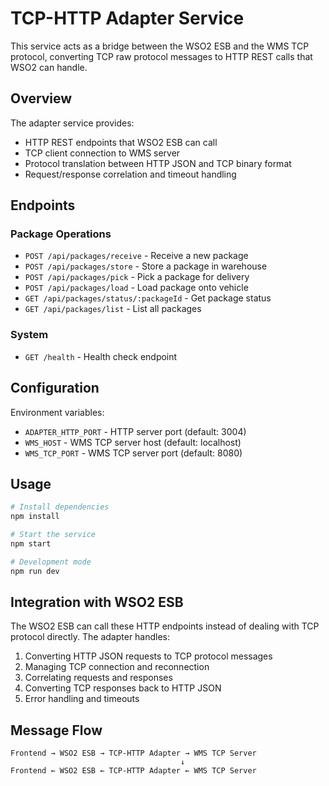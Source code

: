 # TCP-HTTP Adapter Service

This service acts as a bridge between the WSO2 ESB and the WMS TCP protocol, converting TCP raw protocol messages to HTTP REST calls that WSO2 can handle.

## Overview

The adapter service provides:
- HTTP REST endpoints that WSO2 ESB can call
- TCP client connection to WMS server
- Protocol translation between HTTP JSON and TCP binary format
- Request/response correlation and timeout handling

## Endpoints

### Package Operations
- `POST /api/packages/receive` - Receive a new package
- `POST /api/packages/store` - Store a package in warehouse
- `POST /api/packages/pick` - Pick a package for delivery
- `POST /api/packages/load` - Load package onto vehicle
- `GET /api/packages/status/:packageId` - Get package status
- `GET /api/packages/list` - List all packages

### System
- `GET /health` - Health check endpoint

## Configuration

Environment variables:
- `ADAPTER_HTTP_PORT` - HTTP server port (default: 3004)
- `WMS_HOST` - WMS TCP server host (default: localhost)
- `WMS_TCP_PORT` - WMS TCP server port (default: 8080)

## Usage

```bash
# Install dependencies
npm install

# Start the service
npm start

# Development mode
npm run dev
```

## Integration with WSO2 ESB

The WSO2 ESB can call these HTTP endpoints instead of dealing with TCP protocol directly. The adapter handles:

1. Converting HTTP JSON requests to TCP protocol messages
2. Managing TCP connection and reconnection
3. Correlating requests and responses
4. Converting TCP responses back to HTTP JSON
5. Error handling and timeouts

## Message Flow

```
Frontend → WSO2 ESB → TCP-HTTP Adapter → WMS TCP Server
                                      ↓
Frontend ← WSO2 ESB ← TCP-HTTP Adapter ← WMS TCP Server
```